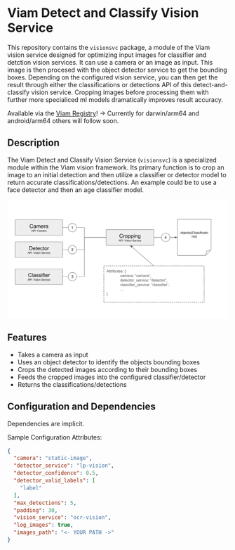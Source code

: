 # Viam Detect and Classify Vision Service

This repository contains the `visionsvc` package, a module of the Viam vision service designed for optimizing input images for classifier and detction vision services. It can use a camera or an image as input. This image is then procesed with the object detector service to get the bounding boxes. Depending on the configured vision service, you can then get the result through either the classifications or detections API of this detect-and-classify vision service. Cropping images before processing them with further more specialiced ml models dramatically improves result accuracy.

Available via the [Viam Registry](https://app.viam.com/module/viam-soleng/detect-and-classify)! -> Currently for darwin/arm64 and android/arm64 others will follow soon.

## Description

The Viam Detect and Classify Vision Service (`visionsvc`) is a specialized module within the Viam vision framework. Its primary function is to crop an image to an initial detection and then utilize a classifier or detector model to return accurate classifications/detections. An example could be to use a face detector and then an age classifier model.

![alt text](media/architecture.png "Detect and Classify Service Architecture")

## Features

- Takes a camera as input
- Uses an object detector to identify the objects bounding boxes
- Crops the detected images according to their bounding boxes
- Feeds the cropped images into the configured classifier/detector
- Returns the classifications/detections

## Configuration and Dependencies

Dependencies are implicit.

Sample Configuration Attributes:
```json
{
  "camera": "static-image",
  "detector_service": "lp-vision",
  "detector_confidence": 0.5,
  "detector_valid_labels": [
    "label"
  ],
  "max_detections": 5,             
  "padding": 30,                
  "vision_service": "ocr-vision",
  "log_images": true,             
  "images_path": "<- YOUR PATH ->"
}
```
